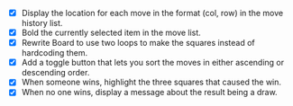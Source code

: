 - [X] Display the location for each move in the format (col, row) in the move history list.
- [X] Bold the currently selected item in the move list.
- [X] Rewrite Board to use two loops to make the squares instead of hardcoding them.
- [X] Add a toggle button that lets you sort the moves in either ascending or descending order.
- [X] When someone wins, highlight the three squares that caused the win.
- [X] When no one wins, display a message about the result being a draw.
